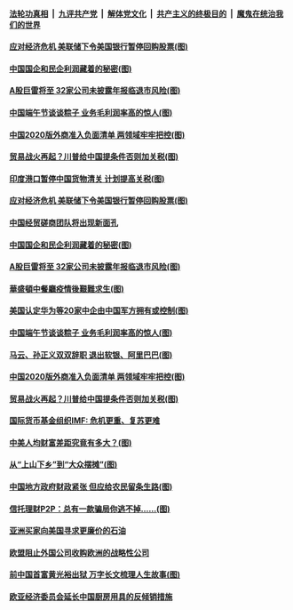 

####  [法轮功真相](../../../../basic/blob/master/README.md?t=06262031) &nbsp;|&nbsp; [九评共产党](../../../../9ping.md/blob/master/README.md?t=06262031) &nbsp;|&nbsp; [解体党文化](../../../../jtdwh.md/blob/master/README.md?t=06262031)  &nbsp;|&nbsp; [共产主义的终极目的](../../../../gczydzjmd.md/blob/master/README.md?t=06262031) &nbsp;|&nbsp; [魔鬼在统治我们的世界](../../../../mgztzwmdsj.md/blob/master/README.md?t=06262031) 

#### [应对经济危机 美联储下令美国银行暂停回购股票(图)](../pages/p5/937760.md?t=06262031) 

#### [中国国企和民企利润藏着的秘密(图)](../pages/p5/937711.md?t=06262031) 

#### [A股巨雷将至 32家公司未披露年报临退市风险(图)](../pages/p5/937727.md?t=06262031) 

#### [中国端午节谈谈粽子 业务毛利润率高的惊人(图)](../pages/p5/937695.md?t=06262031) 

#### [中国2020版外商准入负面清单 两领域牢牢把控(图)](../pages/p5/937687.md?t=06262031) 

#### [贸易战火再起？川普给中国提条件否则加关税(图)](../pages/p5/937682.md?t=06262031) 

#### [印度港口暂停中国货物清关 计划提高关税(图)](../pages/p5/937779.md?t=06262031) 

#### [应对经济危机 美联储下令美国银行暂停回购股票(图)](../pages/p5/937760.md?t=06262031) 

#### [中国经贸磋商团队将出现新面孔](../pages/p5/937736.md?t=06262031) 

#### [中国国企和民企利润藏着的秘密(图)](../pages/p5/937711.md?t=06262031) 

#### [A股巨雷将至 32家公司未披露年报临退市风险(图)](../pages/p5/937727.md?t=06262031) 

#### [華盛頓中餐廳疫情後艱難求生(图)](../pages/p5/937726.md?t=06262031) 

#### [美国认定华为等20家中企由中国军方拥有或控制(图)](../pages/p5/937724.md?t=06262031) 

#### [中国端午节谈谈粽子 业务毛利润率高的惊人(图)](../pages/p5/937695.md?t=06262031) 

#### [马云、孙正义双双辞职 退出软银、阿里巴巴(图)](../pages/p5/937690.md?t=06262031) 

#### [中国2020版外商准入负面清单 两领域牢牢把控(图)](../pages/p5/937687.md?t=06262031) 

#### [贸易战火再起？川普给中国提条件否则加关税(图)](../pages/p5/937682.md?t=06262031) 

#### [国际货币基金组织IMF: 危机更重、复苏更难](../pages/p5/937676.md?t=06262031) 

#### [中美人均财富差距究竟有多大？(图)](../pages/p5/937633.md?t=06262031) 

#### [从“上山下乡”到“大众摆摊”(图)](../pages/p5/937620.md?t=06262031) 

#### [中国地方政府财政紧张 但应给农民留条生路(图)](../pages/p5/937593.md?t=06262031) 

#### [信托理财P2P：总有一款骗局你逃不掉……(图)](../pages/p5/937618.md?t=06262031) 

#### [亚洲买家向美国寻求更廉价的石油](../pages/p5/937608.md?t=06262031) 

#### [欧盟阻止外国公司收购欧洲的战略性公司](../pages/p5/937606.md?t=06262031) 

#### [前中国首富黄光裕出狱 万字长文梳理人生故事(图)](../pages/p5/937586.md?t=06262031) 

#### [欧亚经济委员会延长中国厨房用具的反倾销措施](../pages/p5/937582.md?t=06262031) 

